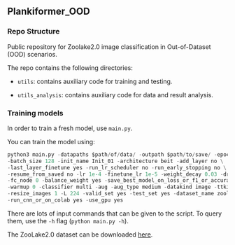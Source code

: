 ## Plankiformer_OOD

### Repo Structure

Public repository for Zoolake2.0 image classification in Out-of-Dataset (OOD) scenarios.

The repo contains the following directories:

- `utils`: contains auxiliary code for training and testing.

- `utils_analysis`: contains auxiliary code for data and result analysis.


### Training models

In order to train a fresh model, use `main.py`. 

You can train the model using:

```python
python3 main.py -datapaths $path/of/data/ -outpath $path/to/save/ -epochs 50 -finetune 1 -finetune_epochs 50 \
-batch_size 128 -init_name Init_01 -architecture beit -add_layer no \
-last_layer_finetune yes -run_lr_scheduler no -run_early_stopping no \
-resume_from_saved no -lr 1e-4 -finetune_lr 1e-5 -weight_decay 0.03 -dropout_1 0 -dropout_2 0 \
-fc_node 0 -balance_weight yes -save_best_model_on_loss_or_f1_or_accuracy 2 \
-warmup 0 -classifier multi -aug -aug_type medium -datakind image -ttkind image -save_data yes \
-resize_images 1 -L 224 -valid_set yes -test_set yes -dataset_name zoolake -training_data False \
-run_cnn_or_on_colab yes -use_gpu yes
```
There are lots of input commands that can be given to the script. To query them, use the `-h` flag (`python main.py -h`). 

The ZooLake2.0 dataset can be downloaded [here](https://doi.org/10.25678/000C6M).
